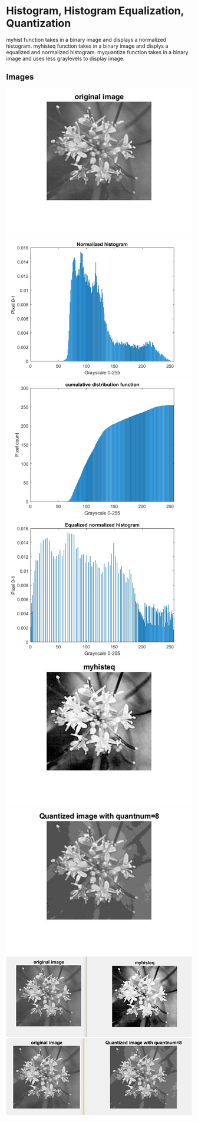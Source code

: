 # Histogram, Histogram Equalization, Quantization

myhist function takes in a binary image and displays a normalized histogram.
myhisteq function takes in a binary image and displys a equalized and normalized histogram.
myquantize function takes in a binary image and uses less graylevels to display image.

## Images
![alt text](originalflower.jpg)
![alt text](normalizedhistogram.jpg)
![alt text](cumulativedistributionfunction.jpg)
![alt text](equalizednormalizedhistogram.jpg)
![alt text](equalizedflower.jpg)
![alt text](quantizedflower.jpg)
![alt text](myhisteqflower2.PNG)
![alt text](myquantflower.PNG)